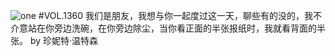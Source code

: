 ![one](http://image.wufazhuce.com/FqKVotxd_L4oILq-SP-HJXhHK0p5)
#VOL.1360
我们是朋友，我想与你一起度过这一天，聊些有的没的，我不介意站在你旁边洗碗，在你旁边除尘，当你看正面的半张报纸时，我就看背面的半张。 by 珍妮特·温特森